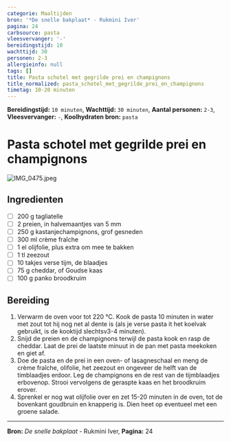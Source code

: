 ```yaml
---
categorie: Maaltijden
bron: '*De snelle bakplaat* - Rukmini Iver'
pagina: 24
carbsource: pasta
vleesvervanger: '-'
bereidingstijd: 10
wachttijd: 30
personen: 2-3
allergieinfo: null
tags: []
title: Pasta schotel met gegrilde prei en champignons
title_normalized: pasta_schotel_met_gegrilde_prei_en_champignons
timetag: 10-20 minuten
---
```

**Bereidingstijd:** ```10 minuten```, **Wachttijd:** ```30 minuten```, **Aantal personen:** ```2-3```, **Vleesvervanger:** ```-```, **Koolhydraten bron:** ```pasta```

# Pasta schotel met gegrilde prei en champignons

![IMG_0475.jpeg](../../_resources/IMG_0475.jpeg)

## Ingredienten

- [ ] 200 g tagliatelle
- [ ] 2 preien, in halvemaantjes van 5 mm
- [ ] 250 g kastanjechampignons, grof gesneden
- [ ] 300 ml crème fraîche
- [ ] 1 el olijfolie, plus extra om mee te bakken
- [ ] 1 tl zeezout
- [ ] 10 takjes verse tijm, de blaadjes
- [ ] 75 g cheddar, of Goudse kaas
- [ ] 100 g panko broodkruim

## Bereiding

1. Verwarm de oven voor tot 220 °C. Kook de pasta 10 minuten in water met zout tot hij nog net al dente is (als je verse pasta it het koelvak gebruikt, is de kooktijd slechtsv3-4 minuten).
2.  Snijd de preien en de champignons terwijl de pasta kook en rasp de cheddar. Laat de prei de laatste minuut in de pan met pasta meekoken en giet af.
3.  Doe de pasta en de prei in een oven- of lasagneschaal en meng de crème fraîche, olifolie, het zeezout en ongeveer de helft van de timblaadjes erdoor. Leg de champignons en de rest van de tijmblaadjes erbovenop. Strooi vervolgens de geraspte kaas en het broodkruim erover.
4.  Sprenkel er nog wat olijfolie over en zet 15-20 minuten in de oven, tot de bovenkant goudbruin en knapperig is. Dien heet ор eventueel met een groene salade.

***
**Bron:** *De snelle bakplaat* - Rukmini Iver, **Pagina:** 24